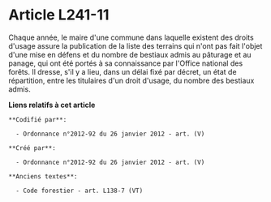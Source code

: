 # Article L241-11

Chaque année, le maire d'une commune dans laquelle existent des droits d'usage assure la publication de la liste des terrains
qui n'ont pas fait l'objet d'une mise en défens et du nombre de bestiaux admis au pâturage et au panage, qui ont été portés à
sa connaissance par l'Office national des forêts. Il dresse, s'il y a lieu, dans un délai fixé par décret, un état de
répartition, entre les titulaires d'un droit d'usage, du nombre des bestiaux admis.

**Liens relatifs à cet article**

	**Codifié par**:

	  - Ordonnance n°2012-92 du 26 janvier 2012 - art. (V)

	**Créé par**:

	  - Ordonnance n°2012-92 du 26 janvier 2012 - art. (V)

	**Anciens textes**:

	  - Code forestier - art. L138-7 (VT)
